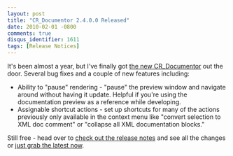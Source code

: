 ```yaml
---
layout: post
title: "CR_Documentor 2.4.0.0 Released"
date: 2010-02-01 -0800
comments: true
disqus_identifier: 1611
tags: [Release Notices]
---
```

It's been almost a year, but I've finally got [the new
CR\_Documentor](http://cr-documentor.googlecode.com) out the door.
Several bug fixes and a couple of new features including:

-   Ability to "pause" rendering - "pause" the preview window and
    navigate around without having it update. Helpful if you're using
    the documentation preview as a reference while developing.
-   Assignable shortcut actions - set up shortcuts for many of the
    actions previously only available in the context menu like "convert
    selection to XML doc comment" or "collapse all XML documentation
    blocks."

Still free - head over to [check out the release
notes](http://code.google.com/p/cr-documentor/wiki/VersionHistory) and
see all the changes or [just grab the latest
now](http://code.google.com/p/cr-documentor/downloads/list).

